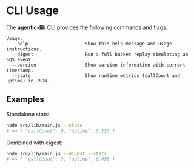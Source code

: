 # CLI Usage

The **agentic-lib** CLI provides the following commands and flags:

```
Usage:
  --help                     Show this help message and usage instructions.
  --digest                   Run a full bucket replay simulating an SQS event.
  --version                  Show version information with current timestamp.
  --stats                    Show runtime metrics (callCount and uptime) in JSON.
```

## Examples

Standalone stats:
```bash
node src/lib/main.js --stats
# => { "callCount": 0, "uptime": 0.123 }
```

Combined with digest:
```bash
node src/lib/main.js --digest --stats
# => { "callCount": 3, "uptime": 0.456 }
```

